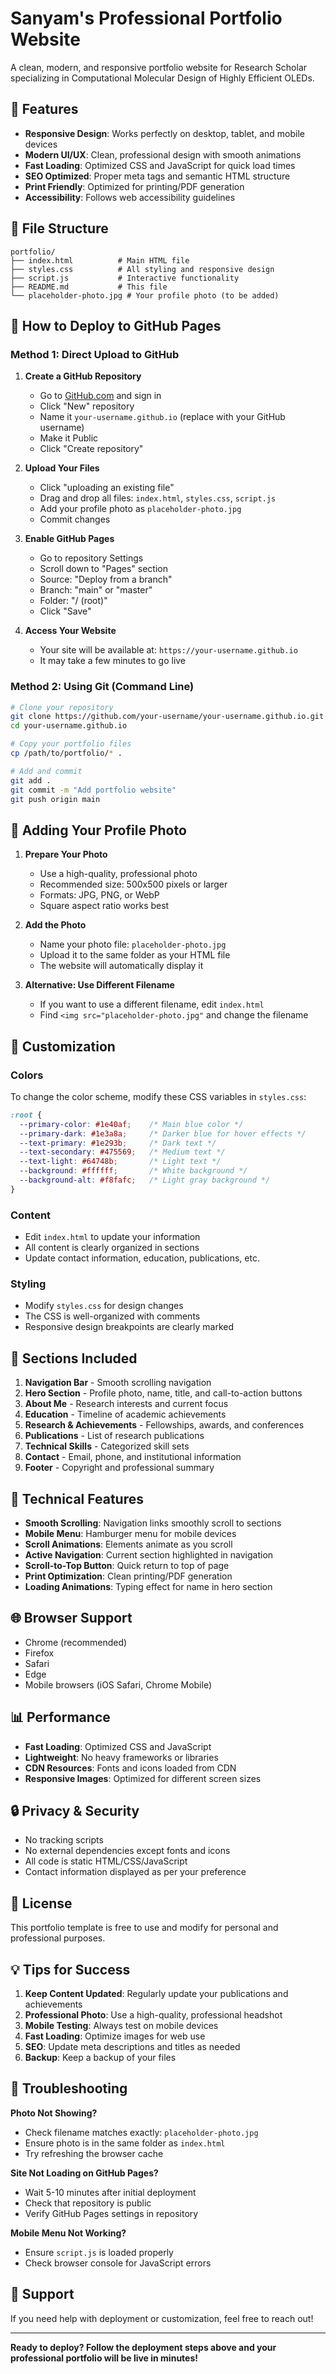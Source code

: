 # Sanyam's Professional Portfolio Website

A clean, modern, and responsive portfolio website for Research Scholar specializing in Computational Molecular Design of Highly Efficient OLEDs.

## 🌟 Features

- **Responsive Design**: Works perfectly on desktop, tablet, and mobile devices
- **Modern UI/UX**: Clean, professional design with smooth animations
- **Fast Loading**: Optimized CSS and JavaScript for quick load times
- **SEO Optimized**: Proper meta tags and semantic HTML structure
- **Print Friendly**: Optimized for printing/PDF generation
- **Accessibility**: Follows web accessibility guidelines

## 📁 File Structure

```
portfolio/
├── index.html          # Main HTML file
├── styles.css          # All styling and responsive design
├── script.js           # Interactive functionality
├── README.md           # This file
└── placeholder-photo.jpg # Your profile photo (to be added)
```

## 🚀 How to Deploy to GitHub Pages

### Method 1: Direct Upload to GitHub

1. **Create a GitHub Repository**
   - Go to [GitHub.com](https://github.com) and sign in
   - Click "New" repository
   - Name it `your-username.github.io` (replace with your GitHub username)
   - Make it Public
   - Click "Create repository"

2. **Upload Your Files**
   - Click "uploading an existing file"
   - Drag and drop all files: `index.html`, `styles.css`, `script.js`
   - Add your profile photo as `placeholder-photo.jpg`
   - Commit changes

3. **Enable GitHub Pages**
   - Go to repository Settings
   - Scroll down to "Pages" section
   - Source: "Deploy from a branch"
   - Branch: "main" or "master"
   - Folder: "/ (root)"
   - Click "Save"

4. **Access Your Website**
   - Your site will be available at: `https://your-username.github.io`
   - It may take a few minutes to go live

### Method 2: Using Git (Command Line)

```bash
# Clone your repository
git clone https://github.com/your-username/your-username.github.io.git
cd your-username.github.io

# Copy your portfolio files
cp /path/to/portfolio/* .

# Add and commit
git add .
git commit -m "Add portfolio website"
git push origin main
```

## 📸 Adding Your Profile Photo

1. **Prepare Your Photo**
   - Use a high-quality, professional photo
   - Recommended size: 500x500 pixels or larger
   - Formats: JPG, PNG, or WebP
   - Square aspect ratio works best

2. **Add the Photo**
   - Name your photo file: `placeholder-photo.jpg`
   - Upload it to the same folder as your HTML file
   - The website will automatically display it

3. **Alternative: Use Different Filename**
   - If you want to use a different filename, edit `index.html`
   - Find `<img src="placeholder-photo.jpg"` and change the filename

## 🎨 Customization

### Colors
To change the color scheme, modify these CSS variables in `styles.css`:

```css
:root {
  --primary-color: #1e40af;    /* Main blue color */
  --primary-dark: #1e3a8a;     /* Darker blue for hover effects */
  --text-primary: #1e293b;     /* Dark text */
  --text-secondary: #475569;   /* Medium text */
  --text-light: #64748b;       /* Light text */
  --background: #ffffff;       /* White background */
  --background-alt: #f8fafc;   /* Light gray background */
}
```

### Content
- Edit `index.html` to update your information
- All content is clearly organized in sections
- Update contact information, education, publications, etc.

### Styling
- Modify `styles.css` for design changes
- The CSS is well-organized with comments
- Responsive design breakpoints are clearly marked

## 📱 Sections Included

1. **Navigation Bar** - Smooth scrolling navigation
2. **Hero Section** - Profile photo, name, title, and call-to-action buttons
3. **About Me** - Research interests and current focus
4. **Education** - Timeline of academic achievements
5. **Research & Achievements** - Fellowships, awards, and conferences
6. **Publications** - List of research publications
7. **Technical Skills** - Categorized skill sets
8. **Contact** - Email, phone, and institutional information
9. **Footer** - Copyright and professional summary

## 🔧 Technical Features

- **Smooth Scrolling**: Navigation links smoothly scroll to sections
- **Mobile Menu**: Hamburger menu for mobile devices
- **Scroll Animations**: Elements animate as you scroll
- **Active Navigation**: Current section highlighted in navigation
- **Scroll-to-Top Button**: Quick return to top of page
- **Print Optimization**: Clean printing/PDF generation
- **Loading Animations**: Typing effect for name in hero section

## 🌐 Browser Support

- Chrome (recommended)
- Firefox
- Safari
- Edge
- Mobile browsers (iOS Safari, Chrome Mobile)

## 📊 Performance

- **Fast Loading**: Optimized CSS and JavaScript
- **Lightweight**: No heavy frameworks or libraries
- **CDN Resources**: Fonts and icons loaded from CDN
- **Responsive Images**: Optimized for different screen sizes

## 🔒 Privacy & Security

- No tracking scripts
- No external dependencies except fonts and icons
- All code is static HTML/CSS/JavaScript
- Contact information displayed as per your preference

## 📝 License

This portfolio template is free to use and modify for personal and professional purposes.

## 💡 Tips for Success

1. **Keep Content Updated**: Regularly update your publications and achievements
2. **Professional Photo**: Use a high-quality, professional headshot
3. **Mobile Testing**: Always test on mobile devices
4. **Fast Loading**: Optimize images for web use
5. **SEO**: Update meta descriptions and titles as needed
6. **Backup**: Keep a backup of your files

## 🚨 Troubleshooting

**Photo Not Showing?**
- Check filename matches exactly: `placeholder-photo.jpg`
- Ensure photo is in the same folder as `index.html`
- Try refreshing the browser cache

**Site Not Loading on GitHub Pages?**
- Wait 5-10 minutes after initial deployment
- Check that repository is public
- Verify GitHub Pages settings in repository

**Mobile Menu Not Working?**
- Ensure `script.js` is loaded properly
- Check browser console for JavaScript errors

## 📧 Support

If you need help with deployment or customization, feel free to reach out!

---

**Ready to deploy? Follow the deployment steps above and your professional portfolio will be live in minutes!**
